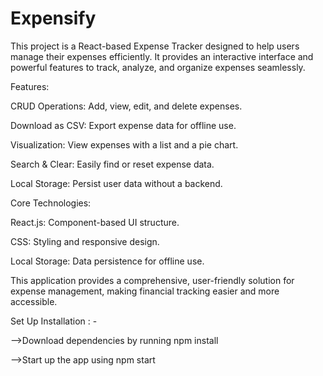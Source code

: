 # Expensify
This project is a React-based Expense Tracker designed to help users manage their expenses efficiently. It provides an interactive interface and powerful features to track, analyze, and organize expenses seamlessly.

Features:

CRUD Operations: Add, view, edit, and delete expenses.

Download as CSV: Export expense data for offline use.

Visualization: View expenses with a list and a pie chart.

Search & Clear: Easily find or reset expense data.

Local Storage: Persist user data without a backend.

Core Technologies:

React.js: Component-based UI structure.

CSS: Styling and responsive design.

Local Storage: Data persistence for offline use.

This application provides a comprehensive, user-friendly solution for expense management, making financial tracking easier and more accessible.

Set Up Installation : -

-->Download dependencies by running npm  install

-->Start up the app using npm start
